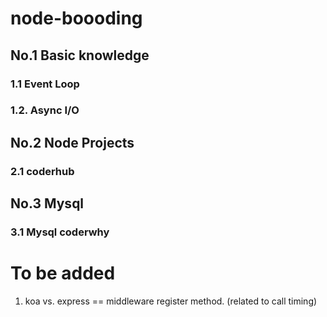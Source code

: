 # node-boooding

## No.1 Basic knowledge

### 1.1 Event Loop

### 1.2. Async I/O

## No.2 Node Projects

### 2.1 coderhub

## No.3 Mysql

### 3.1 Mysql coderwhy



# To be added
1. koa vs. express
== middleware register method. (related to call timing)


